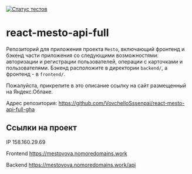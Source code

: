 [![Статус тестов](../../actions/workflows/tests.yml/badge.svg)](../../actions/workflows/tests.yml)

# react-mesto-api-full
Репозиторий для приложения проекта `Mesto`, включающий фронтенд и бэкенд части приложения со следующими возможностями: авторизации и регистрации пользователей, операции с карточками и пользователями. Бэкенд расположите в директории `backend/`, а фронтенд - в `frontend/`. 
  
Пожалуйста, прикрепите в это описание ссылку на сайт размещенный на Яндекс.Облаке.

Адрес репозитория: https://github.com/VovchelloSssenpai/react-mesto-api-full-gha

## Ссылки на проект

IP 158.160.29.69

Frontend https://mestovova.nomoredomains.work

Backend https://mestovova.nomoredomains.work/api
